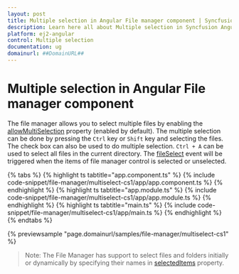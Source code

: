 ```yaml
---
layout: post
title: Multiple selection in Angular File manager component | Syncfusion
description: Learn here all about Multiple selection in Syncfusion Angular File manager component of Syncfusion Essential JS 2 and more.
platform: ej2-angular
control: Multiple selection 
documentation: ug
domainurl: ##DomainURL##
---
```


# Multiple selection in Angular File manager component

The file manager allows you to select multiple files by enabling the [allowMultiSelection](https://ej2.syncfusion.com/angular/documentation/api/file-manager/#allowmultiselection) property (enabled by default). The multiple selection can be done by pressing the `Ctrl` key or `Shift` key and selecting the files. The check box can also be used to do multiple selection. `Ctrl + A` can be used to select all files in the current directory. The [fileSelect](https://ej2.syncfusion.com/angular/documentation/api/file-manager/#fileselect) event will be triggered when the items of file manager control is selected or unselected.

{% tabs %}
{% highlight ts tabtitle="app.component.ts" %}
{% include code-snippet/file-manager/multiselect-cs1/app/app.component.ts %}
{% endhighlight %}
{% highlight ts tabtitle="app.module.ts" %}
{% include code-snippet/file-manager/multiselect-cs1/app/app.module.ts %}
{% endhighlight %}
{% highlight ts tabtitle="main.ts" %}
{% include code-snippet/file-manager/multiselect-cs1/app/main.ts %}
{% endhighlight %}
{% endtabs %}
  
{% previewsample "page.domainurl/samples/file-manager/multiselect-cs1" %}

>Note: The File Manager has support to select files and folders initially or dynamically by specifying their names in [selectedItems](https://ej2.syncfusion.com/angular/documentation/api/file-manager/#selecteditems) property.